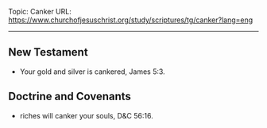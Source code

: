 Topic: Canker
URL: https://www.churchofjesuschrist.org/study/scriptures/tg/canker?lang=eng

---

## New Testament

- Your gold and silver is cankered, James 5:3.

## Doctrine and Covenants

- riches will canker your souls, D&C 56:16.

